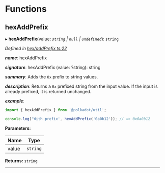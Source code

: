 

# Functions

<a id="hexaddprefix"></a>

##  hexAddPrefix

▸ **hexAddPrefix**(value: *`string` | `null` | `undefined`*): `string`

*Defined in [hex/addPrefix.ts:22](https://github.com/polkadot-js/common/blob/7919b34/packages/util/src/hex/addPrefix.ts#L22)*

*__name__*: hexAddPrefix

*__signature__*: hexAddPrefix (value: ?string): string

*__summary__*: Adds the `0x` prefix to string values.

*__description__*: Returns a `0x` prefixed string from the input value. If the input is already prefixed, it is returned unchanged.

*__example__*:   

```javascript
import { hexAddPrefix } from '@polkadot/util';

console.log('With prefix', hexAddPrefix('0a0b12')); // => 0x0a0b12
```

**Parameters:**

| Name | Type |
| ------ | ------ |
| value | `string` | `null` | `undefined` |

**Returns:** `string`

___

